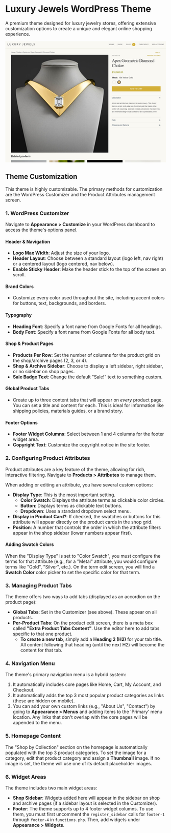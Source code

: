 # Luxury Jewels WordPress Theme

A premium theme designed for luxury jewelry stores, offering extensive customization options to create a unique and elegant online shopping experience.

![Luxury Jewels Theme Screenshot](screenshot.jpg)

## Theme Customization

This theme is highly customizable. The primary methods for customization are the WordPress Customizer and the Product Attributes management screen.

### 1. WordPress Customizer

Navigate to **Appearance > Customize** in your WordPress dashboard to access the theme's options panel.

#### Header & Navigation
*   **Logo Max Width**: Adjust the size of your logo.
*   **Header Layout**: Choose between a standard layout (logo left, nav right) or a centered layout (logo centered, nav below).
*   **Enable Sticky Header**: Make the header stick to the top of the screen on scroll.

#### Brand Colors
*   Customize every color used throughout the site, including accent colors for buttons, text, backgrounds, and borders.

#### Typography
*   **Heading Font**: Specify a font name from Google Fonts for all headings.
*   **Body Font**: Specify a font name from Google Fonts for all body text.

#### Shop & Product Pages
*   **Products Per Row**: Set the number of columns for the product grid on the shop/archive pages (2, 3, or 4).
*   **Shop & Archive Sidebar**: Choose to display a left sidebar, right sidebar, or no sidebar on shop pages.
*   **Sale Badge Text**: Change the default "Sale!" text to something custom.

#### Global Product Tabs
*   Create up to three content tabs that will appear on *every* product page. You can set a title and content for each. This is ideal for information like shipping policies, materials guides, or a brand story.

#### Footer Options
*   **Footer Widget Columns**: Select between 1 and 4 columns for the footer widget area.
*   **Copyright Text**: Customize the copyright notice in the site footer.

### 2. Configuring Product Attributes

Product attributes are a key feature of the theme, allowing for rich, interactive filtering. Navigate to **Products > Attributes** to manage them.

When adding or editing an attribute, you have several custom options:

*   **Display Type**: This is the most important setting.
    *   **Color Swatch**: Displays the attribute terms as clickable color circles.
    *   **Button**: Displays terms as clickable text buttons.
    *   **Dropdown**: Uses a standard dropdown select menu.
*   **Display in Product Card?**: If checked, the swatches or buttons for this attribute will appear directly on the product cards in the shop grid.
*   **Position**: A number that controls the order in which the attribute filters appear in the shop sidebar (lower numbers appear first).

#### Adding Swatch Colors
When the "Display Type" is set to "Color Swatch", you must configure the terms for that attribute (e.g., for a "Metal" attribute, you would configure terms like "Gold", "Silver", etc.). On the term edit screen, you will find a **Swatch Color** color picker to set the specific color for that term.

### 3. Managing Product Tabs

The theme offers two ways to add tabs (displayed as an accordion on the product page):

*   **Global Tabs**: Set in the Customizer (see above). These appear on all products.
*   **Per-Product Tabs**: On the product edit screen, there is a meta box called **"Extra Product Tabs Content"**. Use the editor here to add tabs specific to that one product.
    *   **To create a new tab**, simply add a **Heading 2 (H2)** for your tab title. All content following that heading (until the next H2) will become the content for that tab.

### 4. Navigation Menu

The theme's primary navigation menu is a hybrid system:
1.  It automatically includes core pages like Home, Cart, My Account, and Checkout.
2.  It automatically adds the top 3 most popular product categories as links (these are hidden on mobile).
3.  You can add your own custom links (e.g., "About Us", "Contact") by going to **Appearance > Menus** and adding items to the 'Primary' menu location. Any links that don't overlap with the core pages will be appended to the menu.

### 5. Homepage Content

The "Shop by Collection" section on the homepage is automatically populated with the top 3 product categories. To set the image for a category, edit that product category and assign a **Thumbnail** image. If no image is set, the theme will use one of its default placeholder images.

### 6. Widget Areas

The theme includes two main widget areas:
*   **Shop Sidebar**: Widgets added here will appear in the sidebar on shop and archive pages (if a sidebar layout is selected in the Customizer).
*   **Footer**: The theme supports up to 4 footer widget columns. To use them, you must first uncomment the `register_sidebar` calls for `footer-1` through `footer-4` in `functions.php`. Then, add widgets under **Appearance > Widgets**.
